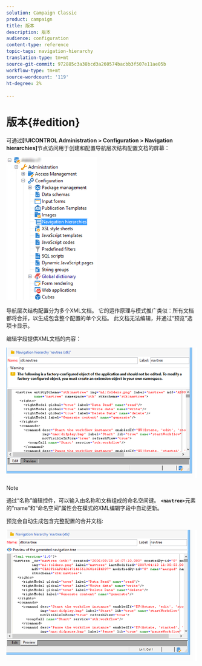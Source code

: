 ```yaml
---
solution: Campaign Classic
product: campaign
title: 版本
description: 版本
audience: configuration
content-type: reference
topic-tags: navigation-hierarchy
translation-type: tm+mt
source-git-commit: 972885c3a38bcd3a260574bacbb3f507e11ae05b
workflow-type: tm+mt
source-wordcount: '119'
ht-degree: 2%

---
```



# 版本{#edition}

可通过&#x200B;**[!UICONTROL Administration > Configuration > Navigation hierarchies]**&#x200B;节点访问用于创建和配置导航层次结构配置文档的屏幕：

![](assets/d_ncs_integration_navigation_arbo.png)

导航层次结构配置分为多个XML文档。 它的运作原理与模式推广类似：所有文档都将合并，以生成包含整个配置的单个文档。 此文档无法编辑，并通过“预览”选项卡显示。

编辑字段提供XML文档的内容：

![](assets/d_ncs_integration_navigation_edit.png)

>[!NOTE]
>
>通过“名称”编辑控件，可以输入由名称和文档组成的命名空间键。 **`<navtree>`**&#x200B;元素的“name”和“命名空间”属性会在模式的XML编辑字段中自动更新。

预览会自动生成包含完整配置的合并文档:

![](assets/d_ncs_integration_navigation_preview.png)

